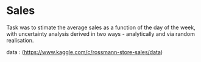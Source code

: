 # Sales
Task was to stimate the average sales as a function of the day of the week, with uncertainty analysis derived in two ways - analytically and via random realisation.

data : (https://www.kaggle.com/c/rossmann-store-sales/data)

<a href =''>
